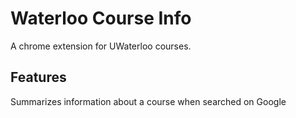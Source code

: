 # Waterloo Course Info
A chrome extension for UWaterloo courses.

## Features
Summarizes information about a course when searched on Google
